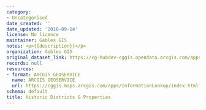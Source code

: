 ```yaml
---
category:
- Uncategorised
date_created: ''
date_updated: '2018-09-14'
license: No licence
maintainer: Gables GIS
notes: <p>{{description}}</p>
organization: Gables GIS
original_dataset_link: https://cg-hubdev-cggis.opendata.arcgis.com/apps/cggis::historic-districts-properties
records: null
resources:
- format: ARCGIS GEOSERVICE
  name: ARCGIS GEOSERVICE
  url: https://cggis.maps.arcgis.com/apps/InformationLookup/index.html?appid=a2e60f8b1a394147af7d2b2f111be7b3
schema: default
title: Historic Districts & Properties
---
```


